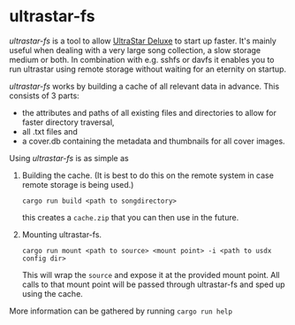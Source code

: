 # ultrastar-fs

*ultrastar-fs* is a tool to allow [UltraStar Deluxe](https://github.com/UltraStar-Deluxe/USDX) to start up faster. It's mainly useful when dealing with a very large song collection, a slow storage medium or both. In combination with e.g. sshfs or davfs it enables you to run ultrastar using remote storage without waiting for an eternity on startup.

*ultrastar-fs* works by building a cache of all relevant data in advance. This consists of 3 parts:
- the attributes and paths of all existing files and directories to allow for faster directory traversal, 
- all .txt files and
- a cover.db containing the metadata and thumbnails for all cover images. 

Using *ultrastar-fs* is as simple as 
1. Building the cache. (It is best to do this on the remote system in case remote storage is being used.)

   `cargo run build <path to songdirectory>`

   this creates a `cache.zip` that you can then use in the future.
2. Mounting ultrastar-fs.

   `cargo run mount <path to source> <mount point> -i <path to usdx config dir>`
   
   This will wrap the `source` and expose it at the provided mount point. All calls to that mount point will be passed through ultrastar-fs and sped up using the cache.

More information can be gathered by running `cargo run help`
